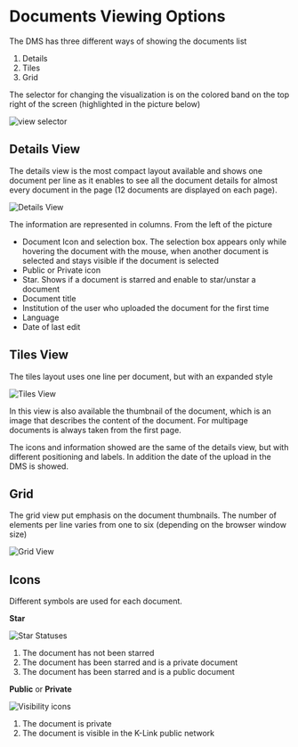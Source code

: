 # Documents Viewing Options

The DMS has three different ways of showing the documents list

1. Details
2. Tiles
3. Grid

The selector for changing the visualization is on the colored band on the top right of the screen (highlighted in the picture below)

![view selector](/img/view-type-selector.png)

## Details View

The details view is the most compact layout available and shows one document per line as it enables to see all the document details for almost every document in the page (12 documents are displayed on each page).

![Details View](/img/details-view.JPG)

The information are represented in columns. From the left of the picture

- Document Icon and selection box. The selection box appears only while hovering the document with the mouse, when another document is selected and stays visible if the document is selected
- Public or Private icon
- Star. Shows if a document is starred and enable to star/unstar a document
- Document title
- Institution of the user who uploaded the document for the first time
- Language
- Date of last edit

## Tiles View

The tiles layout uses one line per document, but with an expanded style

![Tiles View](/img/tiles-view.JPG)

In this view is also available the thumbnail of the document, which is an image that describes the content of the document. For multipage documents is always taken from the first page.

The icons and information showed are the same of the details view, but with different positioning and labels. In addition the date of the upload in the DMS is showed.

## Grid

The grid view put emphasis on the document thumbnails. The number of elements per line varies from one to six (depending on the browser window size)

![Grid View](/img/grid-view.JPG)

## Icons

Different symbols are used for each document.

**Star**

![Star Statuses](/img/star-statuses.png)

1. The document has not been starred
2. The document has been starred and is a private document
3. The document has been starred and is a public document

**Public** or **Private**

![Visibility icons](/img/visibility-icons.png)

1. The document is private
2. The document is visible in the K-Link public network
